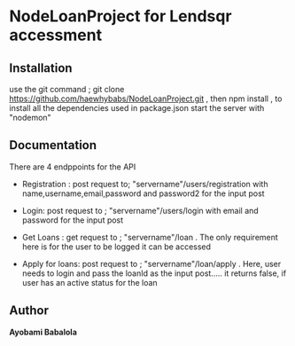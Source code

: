 # NodeLoanProject for Lendsqr accessment
    
    
## Installation
use the git command ;   git clone https://github.com/haewhybabs/NodeLoanProject.git  , then
npm install , to install all the dependencies used in package.json
start the server with "nodemon"

## Documentation
There are 4 endppoints for the API
* Registration : post request to;   "servername"/users/registration with name,username,email,password and password2 for the input post

* Login: post request to ; "servername"/users/login with email and password for the input post
* Get Loans : get request to ; "servername"/loan . The only requirement here is for the user to be logged it can be accessed
* Apply for loans: post request to ; "servername"/loan/apply . Here, user needs to login and pass the loanId as the input post.....
it returns false, if user has an active status for the loan

## Author
**Ayobami Babalola**


